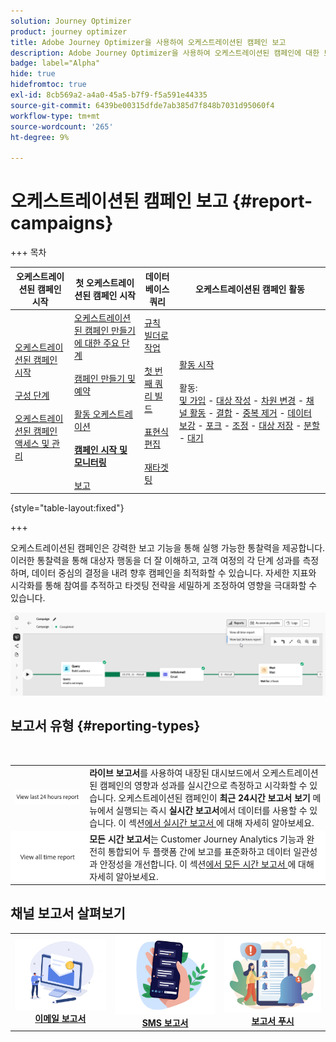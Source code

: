 ```yaml
---
solution: Journey Optimizer
product: journey optimizer
title: Adobe Journey Optimizer을 사용하여 오케스트레이션된 캠페인 보고
description: Adobe Journey Optimizer을 사용하여 오케스트레이션된 캠페인에 대한 보고서에 액세스하는 방법을 알아봅니다
badge: label="Alpha"
hide: true
hidefromtoc: true
exl-id: 8cb569a2-a4a0-45a5-b7f9-f5a591e44335
source-git-commit: 6439be00315dfde7ab385d7f848b7031d95060f4
workflow-type: tm+mt
source-wordcount: '265'
ht-degree: 9%

---
```


# 오케스트레이션된 캠페인 보고 {#report-campaigns}

+++ 목차

| 오케스트레이션된 캠페인 시작 | 첫 오케스트레이션된 캠페인 시작 | 데이터베이스 쿼리 | 오케스트레이션된 캠페인 활동 |
|---|---|---|---|
| [오케스트레이션된 캠페인 시작](gs-orchestrated-campaigns.md)<br/><br/>[구성 단계](configuration-steps.md)<br/><br/>[오케스트레이션된 캠페인 액세스 및 관리](access-manage-orchestrated-campaigns.md) | [오케스트레이션된 캠페인 만들기에 대한 주요 단계](gs-campaign-creation.md)<br/><br/>[캠페인 만들기 및 예약](create-orchestrated-campaign.md)<br/><br/>[활동 오케스트레이션](orchestrate-activities.md)<br/><br/><b>[캠페인 시작 및 모니터링](start-monitor-campaigns.md)</b><br/><br/>[보고](reporting-campaigns.md) | [규칙 빌더로 작업](orchestrated-rule-builder.md)<br/><br/>[첫 번째 쿼리 빌드](build-query.md)<br/><br/>[표현식 편집](edit-expressions.md)<br/><br/>[재타겟팅](retarget.md) | [활동 시작](activities/about-activities.md)<br/><br/>활동:<br/>[및 가입](activities/and-join.md) - [대상 작성](activities/build-audience.md) - [차원 변경](activities/change-dimension.md) - [채널 활동](activities/channels.md) - [결합](activities/combine.md) - [중복 제거](activities/deduplication.md) - [데이터 보강](activities/enrichment.md) - [포크](activities/fork.md) - [조정](activities/reconciliation.md) - [대상 저장](save-audience.md) - [분할](activities/split.md) - [대기](activities/wait.md) |

{style="table-layout:fixed"}

+++
<br/>

오케스트레이션된 캠페인은 강력한 보고 기능을 통해 실행 가능한 통찰력을 제공합니다. 이러한 통찰력을 통해 대상자 행동을 더 잘 이해하고, 고객 여정의 각 단계 성과를 측정하며, 데이터 중심의 결정을 내려 향후 캠페인을 최적화할 수 있습니다. 자세한 지표와 시각화를 통해 참여를 추적하고 타겟팅 전략을 세밀하게 조정하여 영향을 극대화할 수 있습니다.

![](assets/report-orchestrated.png)

## 보고서 유형 {#reporting-types}

<table style="table-layout:auto; width: 100%; border-collapse: collapse;">
  <tbody>
    <tr>
      <td><a href="../reports/live-report.md"><img alt="라이브 보고서" src="assets/last-24hours.png"></a></td>
      <td>
        <b>라이브 보고서</b>를 사용하여 내장된 대시보드에서 오케스트레이션된 캠페인의 영향과 성과를 실시간으로 측정하고 시각화할 수 있습니다. 오케스트레이션된 캠페인이 <b>최근 24시간 보고서 보기</b> 메뉴에서 실행되는 즉시 <b>실시간 보고서</b>에서 데이터를 사용할 수 있습니다. 이 섹션<a href="../reports/live-report.md">에서 실시간 보고서 </a>에 대해 자세히 알아보세요.
      </td>
        </br>
    </tr>
    <tr style="background-color: #FFFFFF;">
      <td><a href="../reports/report-gs-cja.md"><img alt="전체 기간 보고서" src="assets/all-time-report.png"></a></td>
      <td>
        <b>모든 시간 보고서</b>는 Customer Journey Analytics 기능과 완전히 통합되어 두 플랫폼 간에 보고를 표준화하고 데이터 일관성과 안정성을 개선합니다. 이 섹션<a href="../reports/report-gs-cja.md">에서 모든 시간 보고서 </a>에 대해 자세히 알아보세요.
      </td>
    </tr>
  </tbody>
</table>

## 채널 보고서 살펴보기

<table style="table-layout:fixed"><tr style="border: 0; text-align: center;" >
<td><a href="../reports/campaign-global-report-cja-email.md"><img alt="이메일" src="../channels/assets/do-not-localize/email.png"></a><br/><a href="../reports/campaign-global-report-cja-email.md"><strong>이메일 보고서</strong></a></td>
<td><a href="../reports/campaign-global-report-cja-sms.md"><img alt="sms" src="../channels/assets/do-not-localize/sms.png"></a><br/><a href="../reports/campaign-global-report-cja-sms.md"><strong>SMS 보고서</strong></a></td>
<td><a href="../reports/campaign-global-report-cja-push.md"><img alt="푸시" src="../channels/assets/do-not-localize/push.png"></a><a href="../reports/campaign-global-report-cja-push.md"><strong>보고서 푸시</strong></a></td>
</tr></table>

